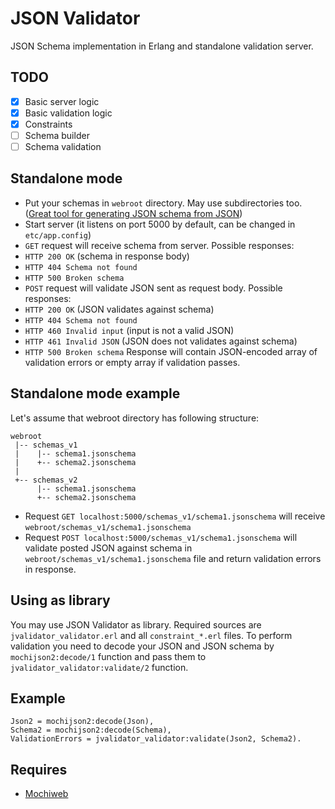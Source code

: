 # JSON Validator
JSON Schema implementation in Erlang and standalone validation server.

## TODO
- [x] Basic server logic
- [x] Basic validation logic
- [x] Constraints
- [ ] Schema builder
- [ ] Schema validation

## Standalone mode
* Put your schemas in `webroot` directory. May use subdirectories too. 
([Great tool for generating JSON schema from JSON](http://www.jsonschema.net/))
* Start server (it listens on port 5000 by default, can be changed in `etc/app.config`)
* `GET` request will receive schema from server. Possible responses:
 * `HTTP 200 OK` (schema in response body)
 * `HTTP 404 Schema not found`
 * `HTTP 500 Broken schema`
* `POST` request will validate JSON sent as request body. Possible responses:
 * `HTTP 200 OK` (JSON validates against schema)
 * `HTTP 404 Schema not found`
 * `HTTP 460 Invalid input` (input is not a valid JSON)
 * `HTTP 461 Invalid JSON` (JSON does not validates against schema)
 * `HTTP 500 Broken schema`
Response will contain JSON-encoded array of validation errors or empty array if validation passes.

## Standalone mode example
Let's assume that webroot directory has following structure:

    webroot
     |-- schemas_v1
     |    |-- schema1.jsonschema
     |    +-- schema2.jsonschema
     |
     +-- schemas_v2
          |-- schema1.jsonschema
          +-- schema2.jsonschema

* Request `GET localhost:5000/schemas_v1/schema1.jsonschema` will receive `webroot/schemas_v1/schema1.jsonschema`
* Request `POST localhost:5000/schemas_v1/schema1.jsonschema` will validate posted JSON against schema
in `webroot/schemas_v1/schema1.jsonschema` file and return validation errors in response.

## Using as library
You may use JSON Validator as library. Required sources are `jvalidator_validator.erl` and all `constraint_*.erl` files.
To perform validation you need to decode your JSON and JSON schema by `mochijson2:decode/1` function 
and pass them to `jvalidator_validator:validate/2` function.

## Example

    Json2 = mochijson2:decode(Json),
    Schema2 = mochijson2:decode(Schema),
    ValidationErrors = jvalidator_validator:validate(Json2, Schema2).

## Requires
* [Mochiweb](https://github.com/mochi/mochiweb)
